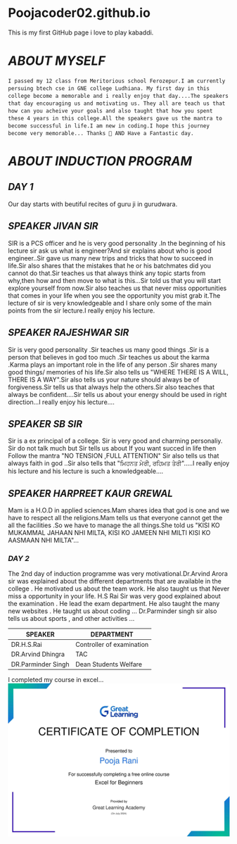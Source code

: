 # Poojacoder02.github.io
This is my first GitHub page
i love to play kabaddi.

# _ABOUT MYSELF_ 

`I passed my 12 class from Meritorious school Ferozepur.I am currently persuing btech cse in GNE college Ludhiana.
My first day in this college become a memorable and i really enjoy that day....The speakers that day encouraging us and motivating us. They all are teach us that how can you acheive your goals and also taught that how you spent these 4 years in this college.All the speakers gave us the mantra to become successful in life.I am new in coding.I hope this journey become very memorable...
Thanks 🙏 AND Have a Fantastic day.`

# _ABOUT INDUCTION PROGRAM_

## _DAY 1_

Our day starts with beutiful recites of guru ji in gurudwara.

## _SPEAKER JIVAN SIR_

SIR is a PCS officer and he is very good personality .In the beginning of his lecture sir ask us what is engineer?And sir explains about who is good engineer..Sir gave us many new trips and tricks that how to succeed in life.Sir also shares that the mistakes that he or his batchmates did you cannot do that.Sir teaches us that always think any topic starts from why,then how and then move to what is this...Sir told us that you will start explore yourself from now.Sir also teaches us that never miss opportunities that comes in your life when you see the opportunity you mist grab it.The lecture of sir is very knowledgeable and I share only some of the main points from the sir lecture.I really enjoy his lecture.

## _SPEAKER RAJESHWAR SIR_

Sir is very good personality .Sir teaches us many good things .Sir is a person that believes in god too much .Sir teaches us about  the karma .Karma plays an important role in the life of any person .Sir shares many good things/ memories of his life.Sir also tells us "WHERE THERE IS A WILL, THERE IS A WAY".Sir also tells us your nature should always be of forgiveness.Sir tells us that always help the others.Sir also teaches that always be confident....Sir tells us about your energy should be used in right direction...I really enjoy his lecture....

## _SPEAKER SB SIR_

Sir is a ex principal of a college.
Sir is very good and charming personaliy. Sir do not talk much but Sir tells us about If you want succed in life then Follow the mantra "NO TENSION ,FULL ATTENTION" Sir also tells us that always faith in god ..Sir also tells that "ਮਿਹਨਤ ਮੇਰੀ, ਰਹਿਮਤ ਤੇਰੀ".....I really enjoy his lecture and his lecture is such a knowledgeable....

## _SPEAKER HARPREET KAUR GREWAL_

 Mam is a H.O.D in applied sciences.Mam shares idea that god is one and we have to respect all the religions.Mam tells us that everyone cannot get the all the facilities .So we have to manage the all things.She told us "KISI KO MUKAMMAL JAHAAN NHI MILTA, KISI KO JAMEEN NHI MILTI KISI KO AASMAAN NHI MILTA"...

### _DAY 2_

 The 2nd day of induction programme was very motivational.Dr.Arvind Arora sir was explained about the different departments that are available in the college . He motivated us about the team work. He also taught us that Never miss a opportunity in your life.
 H.S Rai Sir was very good explained about the examination . He lead the exam department. He also taught the many new websites . He taught us about coding ...
 Dr.Parminder singh sir also tells us about sports , and other activities ...

 |SPEAKER      | DEPARTMENT           |
|--------------|----------------------|
|DR.H.S.Rai    | Controller of examination|
|DR.Arvind Dhingra| TAC       |
|DR.Parminder Singh|Dean Students Welfare

I completed my course in excel...  
![image error](Pooja_Rani20240724-73-15y5jhx.jpg) 

